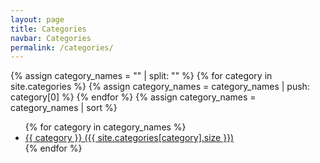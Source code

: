 ```yaml
---
layout: page
title: Categories
navbar: Categories
permalink: /categories/
---
```


{% assign category_names = "" | split: "" %}
{% for category in site.categories %}
  {% assign category_names = category_names | push: category[0] %}
{% endfor %}
{% assign category_names = category_names | sort %}
  
<div>
  <ul>
    {% for category in category_names %}
      <li>
        <a href="{{ root_url }}/{{ site.category_path }}/{{ category | slugify }}">{{ category }}  ({{ site.categories[category].size }})</a>
      </li>
    {% endfor %}
  </ul>
</div>

